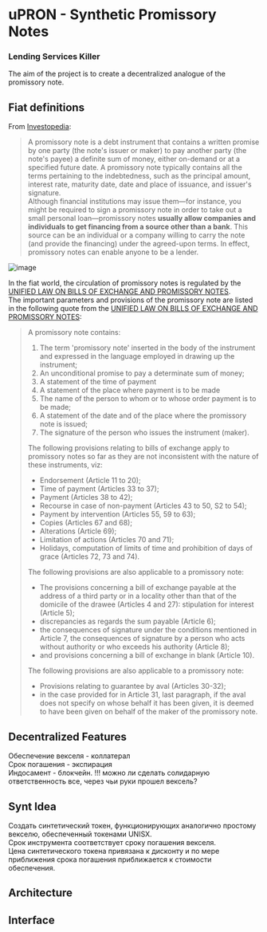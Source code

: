 # uPRON - Synthetic Promissory Notes
### Lending Services Killer<br>

The aim of the project is to create a decentralized analogue of the promissory note.<br>

## Fiat definitions
From [Investopedia](https://www.investopedia.com/terms/p/promissorynote.asp):
>A promissory note is a debt instrument that contains a written promise by one party (the note's issuer or maker) to pay another party (the note's payee) a definite sum of money, either on-demand or at a specified future date. A promissory note typically contains all the terms pertaining to the indebtedness, such as the principal amount, interest rate, maturity date, date and place of issuance, and issuer's signature.<br>
>Although financial institutions may issue them—for instance, you might be required to sign a promissory note in order to take out a small personal loan—promissory notes **usually allow companies and individuals to get financing from a source other than a bank**. This source can be an individual or a company willing to carry the note (and provide the financing) under the agreed-upon terms. In effect, promissory notes can enable anyone to be a lender.<br>

![image](https://user-images.githubusercontent.com/25432493/142755603-8b7ed6e7-971e-4c6c-9fce-484d53d7e043.png)

In the fiat world, the circulation of promissory notes is regulated by the [UNIFIED LAW ON BILLS OF EXCHANGE AND PROMISSORY NOTES](https://github.com/binomfx/uPRON/blob/main/UNIFORM_LAW_FOR_BILLS_OF_EXCHANGE_AND_PROMISSORY_NOTES).<br>
The important parameters and provisions of the promissory note are listed in the following quote from the [UNIFIED LAW ON BILLS OF EXCHANGE AND PROMISSORY NOTES](https://github.com/binomfx/uPRON/blob/main/UNIFORM_LAW_FOR_BILLS_OF_EXCHANGE_AND_PROMISSORY_NOTES):
>A promissory note contains:
>1. The term 'promissory note' inserted in the body of the instrument and expressed in the language employed in drawing up the instrument;
>2. An unconditional promise to pay a determinate sum of money;
>3. A statement of the time of payment
>4. A statement of the place where payment is to be made
>5. The name of the person to whom or to whose order payment is to be made;
>6. A statement of the date and of the place where the promissory note is issued;
>7. The signature of the person who issues the instrument (maker).
>
>The following provisions relating to bills of exchange apply to promissory notes so far as they are not inconsistent with the nature of these instruments, viz:
>- Endorsement (Article 11 to 20);
>- Time of payment (Articles 33 to 37);
>- Payment (Articles 38 to 42);
>- Recourse in case of non-payment (Articles 43 to 50, S2 to 54);
>- Payment by intervention (Articles 55, 59 to 63);
>- Copies (Articles 67 and 68);
>- Alterations (Article 69);
>- Limitation of actions (Articles 70 and 71);
>- Holidays, computation of limits of time and prohibition of days of grace (Articles 72, 73 and 74).
>
>The following provisions are also applicable to a promissory note: 
>- The provisions concerning a bill of exchange payable at the address of a third party or in a locality other than that of the domicile of the drawee (Articles 4 and 27): stipulation for interest (Article 5); 
>- discrepancies as regards the sum payable (Article 6); 
>- the consequences of signature under the conditions mentioned in Article 7, the consequences of signature by a person who acts without authority or who exceeds his authority (Article 8); 
>- and provisions concerning a bill of exchange in blank (Article 10).
>
>The following provisions are also applicable to a promissory note: 
>- Provisions relating to guarantee by aval (Articles 30-32); 
>- in the case provided for in Article 31, last paragraph, if the aval does not specify on whose behalf it has been given, it is deemed to have been given on behalf of the maker of the promissory note.

## Decentralized Features
Обеспечение векселя - коллатерал<br>
Срок погашения - экспирация<br>
Индосамент - блокчейн. !!! можно ли сделать солидарную ответственность все, через чьи руки прошел вексель?<br>

## Synt Idea
Создать синтетический токен, функционирующих аналогично простому векселю, обеспеченный токенами UNISX.<br> 
Срок инструмента соответствует сроку погашения векселя.<br>
Цена синтетического токена привязана к дисконту и по мере приближения срока погашения приближается к стоимости обеспечения.<br>

## Architecture

## Interface

